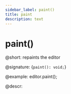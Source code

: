 ```yaml
---
sidebar_label: paint()
title: paint
description: text
---
```


# paint()

@short: repaints the editor

@signature: {`paint(): void;`}

@example:
editor.paint();

@descr:
